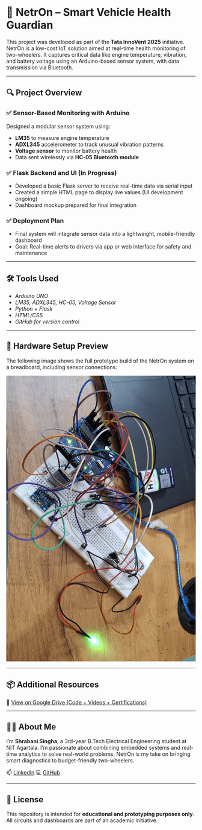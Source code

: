 # 🚦 NetrOn – Smart Vehicle Health Guardian

This project was developed as part of the **Tata InnoVent 2025** initiative. NetrOn is a low-cost IoT solution aimed at real-time health monitoring of two-wheelers. It captures critical data like engine temperature, vibration, and battery voltage using an Arduino-based sensor system, with data transmission via Bluetooth.

---

## 🔍 Project Overview

### ✅ Sensor-Based Monitoring with Arduino
Designed a modular sensor system using:
- **LM35** to measure engine temperature  
- **ADXL345** accelerometer to track unusual vibration patterns  
- **Voltage sensor** to monitor battery health  
- Data sent wirelessly via **HC-05 Bluetooth module**

### ✅ Flask Backend and UI (In Progress)
- Developed a basic Flask server to receive real-time data via serial input
- Created a simple HTML page to display live values (UI development ongoing)
- Dashboard mockup prepared for final integration  

### ✅ Deployment Plan
- Final system will integrate sensor data into a lightweight, mobile-friendly dashboard
- Goal: Real-time alerts to drivers via app or web interface for safety and maintenance

---

## 🛠 Tools Used
- *Arduino UNO*
- *LM35, ADXL345, HC-05, Voltage Sensor*  
- *Python + Flask*  
- *HTML/CSS*  
- *GitHub for version control*

---

## 🔧 Hardware Setup Preview  

The following image shows the full prototype build of the NetrOn system on a breadboard, including sensor connections:

![Hardware Setup](./images/hardware_setup.jpg)

---

## 📦 Additional Resources

📁 [View on Google Drive (Code + Videos + Certifications)](https://drive.google.com/drive/folders/1zOnzM1O7dhr6BkUN3Z5Bdn3fkH2izzT4?usp=sharing)

---

## 👩‍💼 About Me

I’m **Shrabani Singha**, a 3rd-year B.Tech Electrical Engineering student at NIT Agartala. I’m passionate about combining embedded systems and real-time analytics to solve real-world problems. NetrOn is my take on bringing smart diagnostics to budget-friendly two-wheelers.

📫 [LinkedIn](https://linkedin.com/in/shrabani-singha)
💻 [GitHub](https://github.com/shb-sn)

---

## 📜 License

This repository is intended for **educational and prototyping purposes only**.  
All circuits and dashboards are part of an academic initiative.

